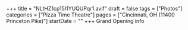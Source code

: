 +++
title = "NLtHZ1cp15I1YUQUPqr1.avif"
draft = false
tags = ["Photos"]
categories = ["Pizza Time Theatre"]
pages = ["Cincinnati, OH (11400 Princeton Pike)"]
startDate = ""
+++
 Grand Opening info
